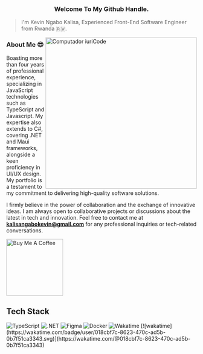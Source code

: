 <h3 align="center">Welcome To My Github Handle.</h3>

> I'm Kevin Ngabo Kalisa, Experienced Front-End Software Engineer from Rwanda 🇷🇼.

<img src="https://raw.githubusercontent.com/MicaelliMedeiros/micaellimedeiros/master/image/computer-illustration.png" min-width="400px" max-width="400px" width="400px" align="right" alt="Computador iuriCode">

### About Me :sunglasses:

Boasting more than four years of professional experience, specializing in JavaScript technologies such as TypeScript and Javascript. My expertise also extends to C#, covering .NET and Maui frameworks, alongside a keen proficiency in UI/UX design. My portfolio is a testament to my commitment to delivering high-quality software solutions.

I firmly believe in the power of collaboration and the exchange of innovative ideas. I am always open to collaborative projects or discussions about the latest in tech and innovation. Feel free to contact me at **kalisangabokevin@gmail.com** for any professional inquiries or tech-related conversations.


<a href="https://www.buymeacoffee.com/kevinkalisg" target="_blank"><img src="https://cdn.buymeacoffee.com/buttons/v2/default-blue.png" alt="Buy Me A Coffee" width="150" ></a>

## Tech Stack

<p align="left">
  <img src="https://img.shields.io/badge/TypeScript-3178C6?style=for-the-badge&logo=typescript&logoColor=white" alt="TypeScript"/>
  <img src="https://img.shields.io/badge/.NET-512BD4?style=for-the-badge&logo=dotnet&logoColor=white" alt=".NET"/>
  <img src="https://img.shields.io/badge/Figma-F24E1E?style=for-the-badge&logo=figma&logoColor=white" alt="Figma"/>
  <img src="https://img.shields.io/badge/Docker-2496ED?style=for-the-badge&logo=docker&logoColor=white" alt="Docker"/>
  <img src="https://img.shields.io/badge/Wakatime-000000?style=for-the-badge&logo=wakatime&logoColor=white" alt="Wakatime"/>
  [![wakatime](https://wakatime.com/badge/user/018cbf7c-8623-470c-ad5b-0b7f51ca3343.svg)](https://wakatime.com/@018cbf7c-8623-470c-ad5b-0b7f51ca3343)
  
</p>

